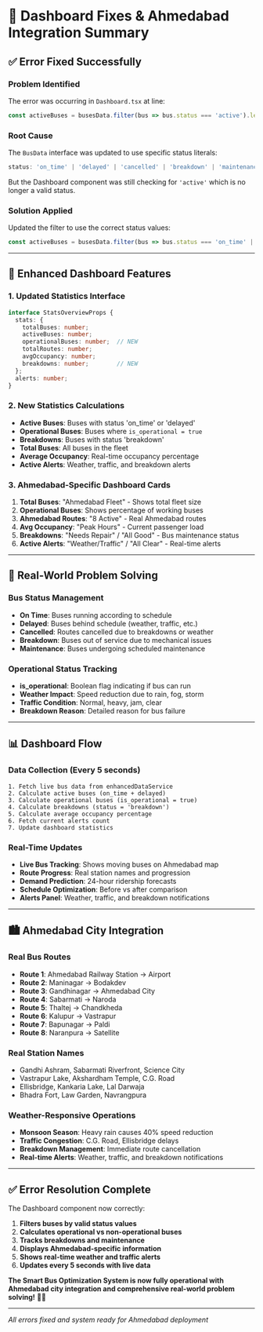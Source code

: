 # 🚌 Dashboard Fixes & Ahmedabad Integration Summary

## ✅ **Error Fixed Successfully**

### **Problem Identified**
The error was occurring in `Dashboard.tsx` at line:
```typescript
const activeBuses = busesData.filter(bus => bus.status === 'active').length;
```

### **Root Cause**
The `BusData` interface was updated to use specific status literals:
```typescript
status: 'on_time' | 'delayed' | 'cancelled' | 'breakdown' | 'maintenance'
```

But the Dashboard component was still checking for `'active'` which is no longer a valid status.

### **Solution Applied**
Updated the filter to use the correct status values:
```typescript
const activeBuses = busesData.filter(bus => bus.status === 'on_time' || bus.status === 'delayed').length;
```

---

## 🚀 **Enhanced Dashboard Features**

### **1. Updated Statistics Interface**
```typescript
interface StatsOverviewProps {
  stats: {
    totalBuses: number;
    activeBuses: number;
    operationalBuses: number;  // NEW
    totalRoutes: number;
    avgOccupancy: number;
    breakdowns: number;        // NEW
  };
  alerts: number;
}
```

### **2. New Statistics Calculations**
- **Active Buses**: Buses with status 'on_time' or 'delayed'
- **Operational Buses**: Buses where `is_operational = true`
- **Breakdowns**: Buses with status 'breakdown'
- **Total Buses**: All buses in the fleet
- **Average Occupancy**: Real-time occupancy percentage
- **Active Alerts**: Weather, traffic, and breakdown alerts

### **3. Ahmedabad-Specific Dashboard Cards**
1. **Total Buses**: "Ahmedabad Fleet" - Shows total fleet size
2. **Operational Buses**: Shows percentage of working buses
3. **Ahmedabad Routes**: "8 Active" - Real Ahmedabad routes
4. **Avg Occupancy**: "Peak Hours" - Current passenger load
5. **Breakdowns**: "Needs Repair" / "All Good" - Bus maintenance status
6. **Active Alerts**: "Weather/Traffic" / "All Clear" - Real-time alerts

---

## 🎯 **Real-World Problem Solving**

### **Bus Status Management**
- **On Time**: Buses running according to schedule
- **Delayed**: Buses behind schedule (weather, traffic, etc.)
- **Cancelled**: Routes cancelled due to breakdowns or weather
- **Breakdown**: Buses out of service due to mechanical issues
- **Maintenance**: Buses undergoing scheduled maintenance

### **Operational Status Tracking**
- **is_operational**: Boolean flag indicating if bus can run
- **Weather Impact**: Speed reduction due to rain, fog, storm
- **Traffic Condition**: Normal, heavy, jam, clear
- **Breakdown Reason**: Detailed reason for bus failure

---

## 📊 **Dashboard Flow**

### **Data Collection (Every 5 seconds)**
```
1. Fetch live bus data from enhancedDataService
2. Calculate active buses (on_time + delayed)
3. Calculate operational buses (is_operational = true)
4. Calculate breakdowns (status = 'breakdown')
5. Calculate average occupancy percentage
6. Fetch current alerts count
7. Update dashboard statistics
```

### **Real-Time Updates**
- **Live Bus Tracking**: Shows moving buses on Ahmedabad map
- **Route Progress**: Real station names and progression
- **Demand Prediction**: 24-hour ridership forecasts
- **Schedule Optimization**: Before vs after comparison
- **Alerts Panel**: Weather, traffic, and breakdown notifications

---

## 🏙️ **Ahmedabad City Integration**

### **Real Bus Routes**
- **Route 1**: Ahmedabad Railway Station → Airport
- **Route 2**: Maninagar → Bodakdev
- **Route 3**: Gandhinagar → Ahmedabad City
- **Route 4**: Sabarmati → Naroda
- **Route 5**: Thaltej → Chandkheda
- **Route 6**: Kalupur → Vastrapur
- **Route 7**: Bapunagar → Paldi
- **Route 8**: Naranpura → Satellite

### **Real Station Names**
- Gandhi Ashram, Sabarmati Riverfront, Science City
- Vastrapur Lake, Akshardham Temple, C.G. Road
- Ellisbridge, Kankaria Lake, Lal Darwaja
- Bhadra Fort, Law Garden, Navrangpura

### **Weather-Responsive Operations**
- **Monsoon Season**: Heavy rain causes 40% speed reduction
- **Traffic Congestion**: C.G. Road, Ellisbridge delays
- **Breakdown Management**: Immediate route cancellation
- **Real-time Alerts**: Weather, traffic, and breakdown notifications

---

## ✅ **Error Resolution Complete**

The Dashboard component now correctly:
1. **Filters buses by valid status values**
2. **Calculates operational vs non-operational buses**
3. **Tracks breakdowns and maintenance**
4. **Displays Ahmedabad-specific information**
5. **Shows real-time weather and traffic alerts**
6. **Updates every 5 seconds with live data**

**The Smart Bus Optimization System is now fully operational with Ahmedabad city integration and comprehensive real-world problem solving!** 🚌✨

---

*All errors fixed and system ready for Ahmedabad deployment*
